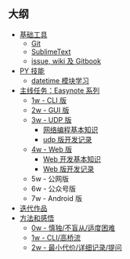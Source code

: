 ## 大纲

- [基础工具](0MOOC/README.md)
	+ [Git](0MOOC/git.md)
    + [SublimeText](0MOOC/SublimeText.md)
    + [issue, wiki 及 Gitbook](0MOOC/issue-wiki-gitbook.md)
- [PY 技能](python/README.md)
    + [datetime 模块学习](python/datetime.md)
- [主线任务：Easynote 系列](_src/README.md)
	+ [1w - CLI 版](_src/om2py0w/0wex1/README.md)
    + [2w - GUI 版](_src/om2py2w/2wex0/README.md)
    + [3w - UDP 版](_src/om2py3w/3wex0/README.md)
        * [网络编程基本知识](1sTry/3w-Net-basics.md)
        * [udp 版开发记录](1sTry/3w-Net-dev.md)
    + [4w - Web 版](_src/om2py4w/4wex0/README.md)
        * [Web 开发基本知识](1sTry/4w-Web-basics.md)
        * [Web 版开发记录](1sTry/4w-Web-dev.md)
    + 5w - 公网版
    + 6w - 公众号版
    + 7w - Android 版
- [迭代作品](2nDev/README.md)
- [方法和感悟](thinking/README.md)
    + [0w - 慎独/不盲从/适度困难](thinking/0w-lecture-notes.md)
    + [1w - CLI/高桥流](thinking/1w-lecture-notes.md)
    + [2w - 最小代价/详细记录/提问](thinking/2w-lecture-notes.md)